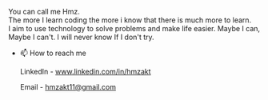 You can call me Hmz.  
The more I learn coding the more i know that there is much more to learn.  
I aim to use technology to solve problems and make life easier. Maybe I can, Maybe I can't. I will never know If I don't try.

- 📫 How to reach me

  LinkedIn - www.linkedin.com/in/hmzakt

   Email - hmzakt11@gmail.com


